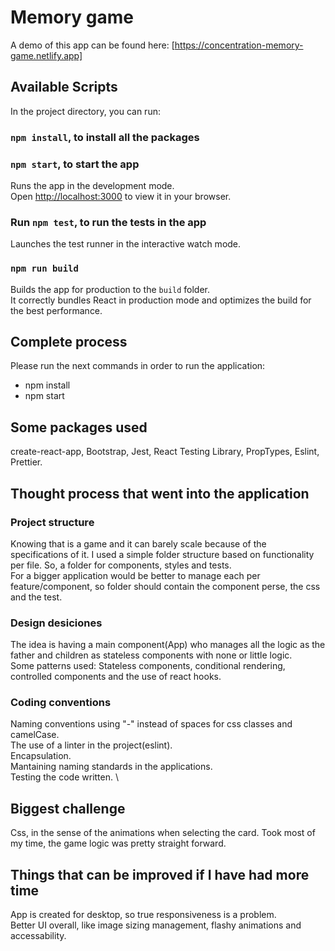 # Memory game

A demo of this app can be found here: [https://concentration-memory-game.netlify.app]

## Available Scripts

In the project directory, you can run: 

### `npm install`, to install all the packages

### `npm start`, to start the app

Runs the app in the development mode. \
Open [http://localhost:3000](http://localhost:3000) to view it in your browser.

### Run `npm test`, to run the tests in the app

Launches the test runner in the interactive watch mode.

### `npm run build`

Builds the app for production to the `build` folder. \
It correctly bundles React in production mode and optimizes the build for the best performance.

## Complete process

Please run the next commands in order to run the application:
- npm install
- npm start

## Some packages used

create-react-app, Bootstrap, Jest, React Testing Library, PropTypes, Eslint, Prettier.

## Thought process that went into the application

### Project structure

Knowing that is a game and it can barely scale because of the specifications of it. I used a simple folder structure based on functionality per file. So, a folder for components, styles and tests. \
For a bigger application would be better to manage each per feature/component, so folder should contain the component perse, the css and the test.

### Design desiciones

The idea is having a main component(App) who manages all the logic as the father and children as stateless components with none or little logic. \
Some patterns used: Stateless components, conditional rendering, controlled components and the use of react hooks.

### Coding conventions

Naming conventions using "-" instead of spaces for css classes and camelCase. \
The use of a linter in the project(eslint). \
Encapsulation. \
Mantaining naming standards in the applications. \
Testing the code written. \

## Biggest challenge

Css, in the sense of the animations when selecting the card. Took most of my time, the game logic was pretty straight forward.

## Things that can be improved if I have had more time

App is created for desktop, so true responsiveness is a problem. \
Better UI overall, like image sizing management, flashy animations and accessability.
